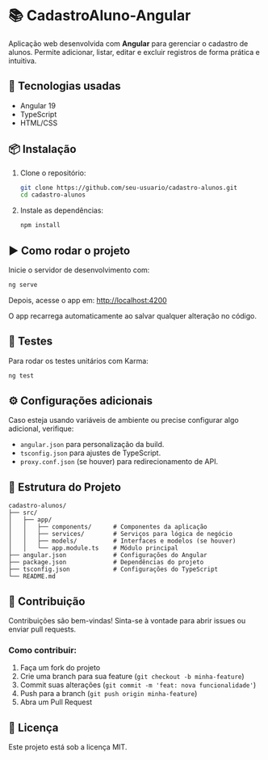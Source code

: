 # 📚 CadastroAluno-Angular

Aplicação web desenvolvida com **Angular** para gerenciar o cadastro de alunos. Permite adicionar, listar, editar e excluir registros de forma prática e intuitiva.

## 🚀 Tecnologias usadas

- Angular 19
- TypeScript
- HTML/CSS

## 📦 Instalação

1. Clone o repositório:
   ```bash
   git clone https://github.com/seu-usuario/cadastro-alunos.git
   cd cadastro-alunos
   ```

2. Instale as dependências:
   ```bash
   npm install
   ```

## ▶️ Como rodar o projeto

Inicie o servidor de desenvolvimento com:

```bash
ng serve
```

Depois, acesse o app em: [http://localhost:4200](http://localhost:4200)

O app recarrega automaticamente ao salvar qualquer alteração no código.

## 🧪 Testes

Para rodar os testes unitários com Karma:

```bash
ng test
```

## ⚙️ Configurações adicionais

Caso esteja usando variáveis de ambiente ou precise configurar algo adicional, verifique:

- `angular.json` para personalização da build.
- `tsconfig.json` para ajustes de TypeScript.
- `proxy.conf.json` (se houver) para redirecionamento de API.

## 📁 Estrutura do Projeto

```
cadastro-alunos/
├── src/
│   ├── app/
│   │   ├── components/      # Componentes da aplicação
│   │   ├── services/        # Serviços para lógica de negócio
│   │   ├── models/          # Interfaces e modelos (se houver)
│   │   └── app.module.ts    # Módulo principal
├── angular.json             # Configurações do Angular
├── package.json             # Dependências do projeto
├── tsconfig.json            # Configurações do TypeScript
└── README.md
```

## 🙌 Contribuição

Contribuições são bem-vindas! Sinta-se à vontade para abrir issues ou enviar pull requests.

### Como contribuir:

1. Faça um fork do projeto
2. Crie uma branch para sua feature (`git checkout -b minha-feature`)
3. Commit suas alterações (`git commit -m 'feat: nova funcionalidade'`)
4. Push para a branch (`git push origin minha-feature`)
5. Abra um Pull Request

## 📄 Licença

Este projeto está sob a licença MIT.
